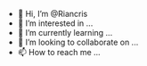 - 👋 Hi, I’m @Riancris
- 👀 I’m interested in ...
- 🌱 I’m currently learning ...
- 💞️ I’m looking to collaborate on ...
- 📫 How to reach me ...

<!---
Riancris/Riancris is a ✨ special ✨ repository because its `README.md` (this file) appears on your GitHub profile.
You can click the Preview link to take a look at your changes.
--->
